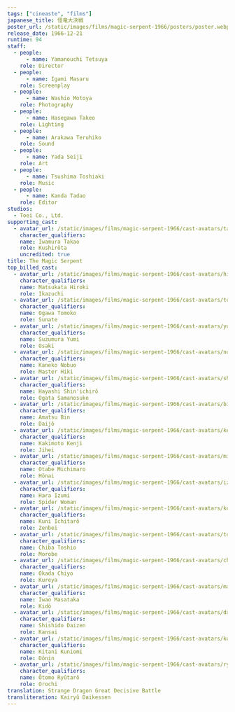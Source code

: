 ```yaml
---
tags: ["cineaste", "films"]
japanese_title: 怪竜大決戦
poster_url: /static/images/films/magic-serpent-1966/posters/poster.webp
release_date: 1966-12-21
runtime: 94
staff:
  - people:
      - name: Yamanouchi Tetsuya
    role: Director
  - people:
      - name: Igami Masaru
    role: Screenplay
  - people:
      - name: Washio Motoya
    role: Photography
  - people:
      - name: Hasegawa Takeo
    role: Lighting
  - people:
      - name: Arakawa Teruhiko
    role: Sound
  - people:
      - name: Yada Seiji
    role: Art
  - people:
      - name: Tsushima Toshiaki
    role: Music
  - people:
      - name: Kanda Tadao
    role: Editor
studios:
  - Toei Co., Ltd.
supporting_cast:
  - avatar_url: /static/images/films/magic-serpent-1966/cast-avatars/takao-iwamura-0.webp
    character_qualifiers:
    name: Iwamura Takao
    role: Kushirôta
    uncredited: true
title: The Magic Serpent
top_billed_cast:
  - avatar_url: /static/images/films/magic-serpent-1966/cast-avatars/hiroki-matsukata-0.webp
    character_qualifiers:
    name: Matsukata Hiroki
    role: Ikazuchi
  - avatar_url: /static/images/films/magic-serpent-1966/cast-avatars/tomoko-kagawa-0.webp
    character_qualifiers:
    name: Ogawa Tomoko
    role: Sunate
  - avatar_url: /static/images/films/magic-serpent-1966/cast-avatars/yumi-suzumura-0.webp
    character_qualifiers:
    name: Suzumura Yumi
    role: Osaki
  - avatar_url: /static/images/films/magic-serpent-1966/cast-avatars/nobuo-kaneko-0.webp
    character_qualifiers:
    name: Kaneko Nobuo
    role: Master Hiki
  - avatar_url: /static/images/films/magic-serpent-1966/cast-avatars/shinichiro-hayashi-0.webp
    character_qualifiers:
    name: Hayashi Shin'ichirô
    role: Ogata Samanosuke
  - avatar_url: /static/images/films/magic-serpent-1966/cast-avatars/bin-amatsu-0.webp
    character_qualifiers:
    name: Amatsu Bin
    role: Daijô
  - avatar_url: /static/images/films/magic-serpent-1966/cast-avatars/kenji-kusumoto-0.webp
    character_qualifiers:
    name: Kakimoto Kenji
    role: Jihei
  - avatar_url: /static/images/films/magic-serpent-1966/cast-avatars/michimaro-otabe-0.webp
    character_qualifiers:
    name: Otabe Michimaro
    role: Hônai
  - avatar_url: /static/images/films/magic-serpent-1966/cast-avatars/izumi-hara-0.webp
    character_qualifiers:
    name: Hara Izumi
    role: Spider Woman
  - avatar_url: /static/images/films/magic-serpent-1966/cast-avatars/kensaku-hara-0.webp
    character_qualifiers:
    name: Kuni Ichitarô
    role: Zenbei
  - avatar_url: /static/images/films/magic-serpent-1966/cast-avatars/toshio-chiba-0.webp
    character_qualifiers:
    name: Chiba Toshio
    role: Morobe
  - avatar_url: /static/images/films/magic-serpent-1966/cast-avatars/chiyo-okada-0.webp
    character_qualifiers:
    name: Okada Chiyo
    role: Kureya
  - avatar_url: /static/images/films/magic-serpent-1966/cast-avatars/masataka-iwao-0.webp
    character_qualifiers:
    name: Iwao Masataka
    role: Kidô
  - avatar_url: /static/images/films/magic-serpent-1966/cast-avatars/daizen-shishido-0.webp
    character_qualifiers:
    name: Shishido Daizen
    role: Kansai
  - avatar_url: /static/images/films/magic-serpent-1966/cast-avatars/kuniomi-kiya-0.webp
    character_qualifiers:
    name: Kitani Kuniomi
    role: Dônin
  - avatar_url: /static/images/films/magic-serpent-1966/cast-avatars/ryutaro-otomo-0.webp
    character_qualifiers:
    name: Ôtomo Ryûtarô
    role: Orochi
translation: Strange Dragon Great Decisive Battle
transliteration: Kairyû Daikessen
---
```

